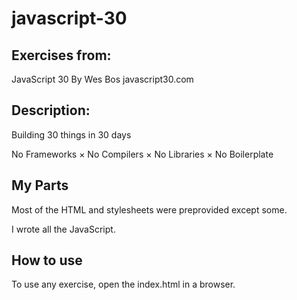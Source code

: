 # javascript-30

## Exercises from:

JavaScript 30
By Wes Bos
javascript30.com

## Description:

Building 30 things in 30 days

No Frameworks × No Compilers × No Libraries × No Boilerplate

## My Parts

Most of the HTML and stylesheets were preprovided except some. 

I wrote all the JavaScript.

## How to use

To use any exercise, open the index.html in a browser.
